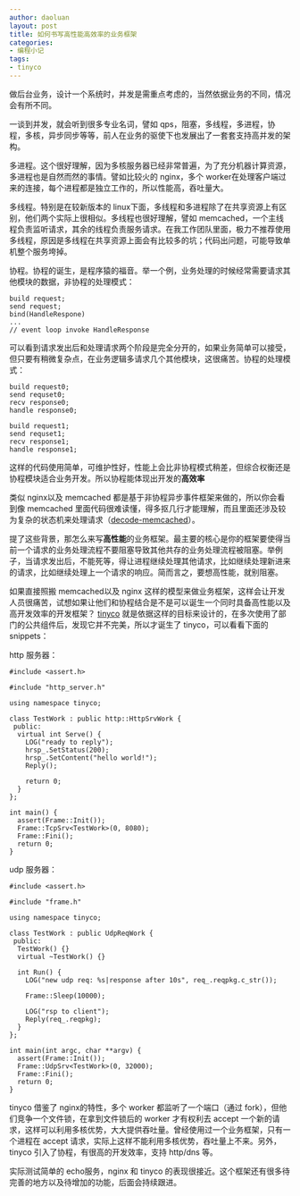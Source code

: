```yaml
---
author: daoluan
layout: post
title: 如何书写高性能高效率的业务框架
categories:
- 编程小记
tags:
- tinyco
---
```



做后台业务，设计一个系统时，并发是需重点考虑的，当然依据业务的不同，情况会有所不同。

一谈到并发，就会听到很多专业名词，譬如 qps，阻塞，多线程，多进程，协程，多核，异步同步等等，前人在业务的驱使下也发展出了一套套支持高并发的架构。

多进程。这个很好理解，因为多核服务器已经非常普遍，为了充分机器计算资源，多进程也是自然而然的事情。譬如比较火的 nginx，多个 worker在处理客户端过来的连接，每个进程都是独立工作的，所以性能高，吞吐量大。

多线程。特别是在较新版本的 linux下面，多线程和多进程除了在共享资源上有区别，他们两个实际上很相似。多线程也很好理解，譬如 memcached，一个主线程负责监听请求，其余的线程负责服务请求。在我工作团队里面，极力不推荐使用多线程，原因是多线程在共享资源上面会有比较多的坑；代码出问题，可能导致单机整个服务垮掉。

协程。协程的诞生，是程序猿的福音。举一个例，业务处理的时候经常需要请求其他模块的数据，非协程的处理模式：

	build request;
	send request;
	bind(HandleRespone)
	...
	// event loop invoke HandleResponse

可以看到请求发出后和处理请求两个阶段是完全分开的，如果业务简单可以接受，但只要有稍微复杂点，在业务逻辑多请求几个其他模块，这很痛苦。协程的处理模式：

	build request0;
	send requset0;
	recv response0;
	handle response0;
	
	build request1;
	send requset1;
	recv response1;
	handle response1;

这样的代码使用简单，可维护性好，性能上会比非协程模式稍差，但综合权衡还是协程模块适合业务开发。所以协程能体现出开发的**高效率**

类似 nginx以及 memcached 都是基于非协程异步事件框架来做的，所以你会看到像 memcached 里面代码很难读懂，得多抠几行才能理解，而且里面还涉及较为复杂的状态机来处理请求（[decode-memcached](https://github.com/daoluan/decode-memcached)）。

提了这些背景，那怎么来写**高性能**的业务框架。最主要的核心是你的框架要使得当前一个请求的业务处理流程不要阻塞导致其他共存的业务处理流程被阻塞。举例子，当请求发出后，不能死等，得让进程继续处理其他请求，比如继续处理新进来的请求，比如继续处理上一个请求的响应。简而言之，要想高性能，就别阻塞。

如果直接照搬 memcached以及 nginx 这样的模型来做业务框架，这样会让开发人员很痛苦，试想如果让他们和协程结合是不是可以诞生一个同时具备高性能以及高开发效率的开发框架？ [tinyco](https://github.com/daoluan/tinyco) 就是依据这样的目标来设计的，在多次使用了部门的公共组件后，发现它并不完美，所以才诞生了 tinyco，可以看看下面的 snippets：

http 服务器：

	#include <assert.h>
	
	#include "http_server.h"
	
	using namespace tinyco;
	
	class TestWork : public http::HttpSrvWork {
	 public:
	  virtual int Serve() {
	    LOG("ready to reply");
	    hrsp_.SetStatus(200);
	    hrsp_.SetContent("hello world!");
	    Reply();
	
	    return 0;
	  }
	};
	
	int main() {
	  assert(Frame::Init());
	  Frame::TcpSrv<TestWork>(0, 8080);
	  Frame::Fini();
	  return 0;
	}

udp 服务器：

	#include <assert.h>
	
	#include "frame.h"
	
	using namespace tinyco;
	
	class TestWork : public UdpReqWork {
	 public:
	  TestWork() {}
	  virtual ~TestWork() {}
	
	  int Run() {
	    LOG("new udp req: %s|response after 10s", req_.reqpkg.c_str());
	
	    Frame::Sleep(10000);
	
	    LOG("rsp to client");
	    Reply(req_.reqpkg);
	  }
	};
	
	int main(int argc, char **argv) {
	  assert(Frame::Init());
	  Frame::UdpSrv<TestWork>(0, 32000);
	  Frame::Fini();
	  return 0;
	}

tinyco 借鉴了 nginx的特性，多个 worker 都监听了一个端口（通过 fork），但他们竞争一个文件锁，在拿到文件锁后的 worker 才有权利去 accept 一个新的请求，这样可以利用多核优势，大大提供吞吐量。曾经使用过一个业务框架，只有一个进程在 accept 请求，实际上这样不能利用多核优势，吞吐量上不来。另外，tinyco 引入了协程，有很高的开发效率，支持 http/dns 等。

实际测试简单的 echo服务，nginx 和 tinyco 的表现很接近。这个框架还有很多待完善的地方以及待增加的功能，后面会持续跟进。